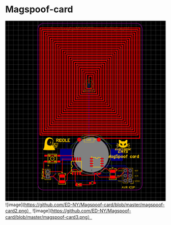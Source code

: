 # Magspoof-card
![image](https://github.com/ED-NY/Magspoof-card/blob/master/magspoof-card1.png)
![image](https://github.com/ED-NY/Magspoof-card/blob/master/magspoof-card2.png）
![image](https://github.com/ED-NY/Magspoof-card/blob/master/magspoof-card3.png）
